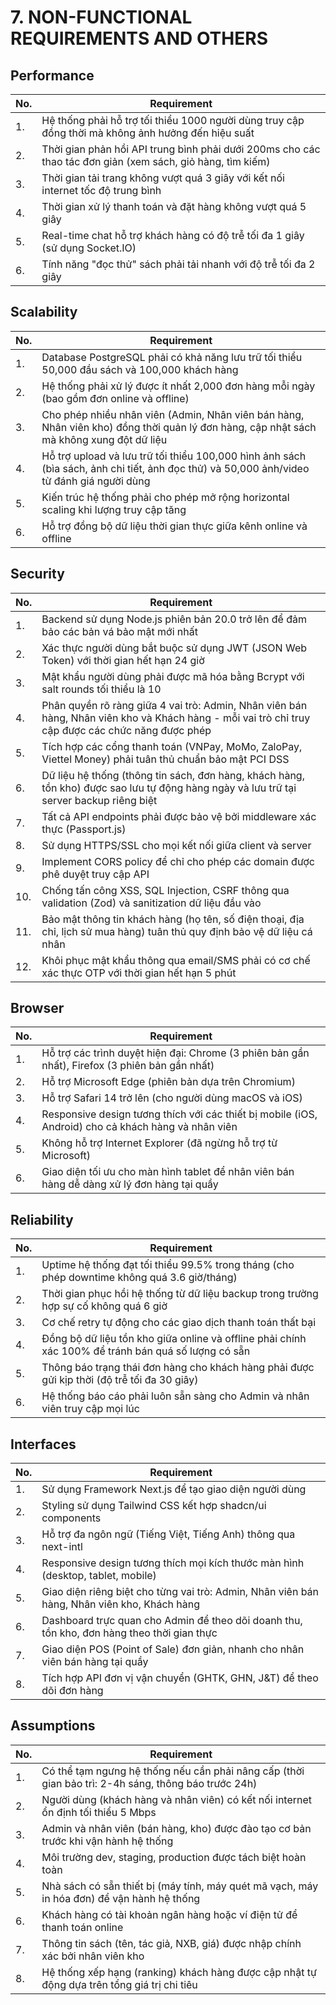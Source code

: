 # 7. NON-FUNCTIONAL REQUIREMENTS AND OTHERS

## Performance

| No. | Requirement |
|-----|-------------|
| 1. | Hệ thống phải hỗ trợ tối thiểu 1000 người dùng truy cập đồng thời mà không ảnh hưởng đến hiệu suất |
| 2. | Thời gian phản hồi API trung bình phải dưới 200ms cho các thao tác đơn giản (xem sách, giỏ hàng, tìm kiếm) |
| 3. | Thời gian tải trang không vượt quá 3 giây với kết nối internet tốc độ trung bình |
| 4. | Thời gian xử lý thanh toán và đặt hàng không vượt quá 5 giây |
| 5. | Real-time chat hỗ trợ khách hàng có độ trễ tối đa 1 giây (sử dụng Socket.IO) |
| 6. | Tính năng "đọc thử" sách phải tải nhanh với độ trễ tối đa 2 giây |

## Scalability

| No. | Requirement |
|-----|-------------|
| 1. | Database PostgreSQL phải có khả năng lưu trữ tối thiểu 50,000 đầu sách và 100,000 khách hàng |
| 2. | Hệ thống phải xử lý được ít nhất 2,000 đơn hàng mỗi ngày (bao gồm đơn online và offline) |
| 3. | Cho phép nhiều nhân viên (Admin, Nhân viên bán hàng, Nhân viên kho) đồng thời quản lý đơn hàng, cập nhật sách mà không xung đột dữ liệu |
| 4. | Hỗ trợ upload và lưu trữ tối thiểu 100,000 hình ảnh sách (bìa sách, ảnh chi tiết, ảnh đọc thử) và 50,000 ảnh/video từ đánh giá người dùng |
| 5. | Kiến trúc hệ thống phải cho phép mở rộng horizontal scaling khi lượng truy cập tăng |
| 6. | Hỗ trợ đồng bộ dữ liệu thời gian thực giữa kênh online và offline |

## Security

| No. | Requirement |
|-----|-------------|
| 1. | Backend sử dụng Node.js phiên bản 20.0 trở lên để đảm bảo các bản vá bảo mật mới nhất |
| 2. | Xác thực người dùng bắt buộc sử dụng JWT (JSON Web Token) với thời gian hết hạn 24 giờ |
| 3. | Mật khẩu người dùng phải được mã hóa bằng Bcrypt với salt rounds tối thiểu là 10 |
| 4. | Phân quyền rõ ràng giữa 4 vai trò: Admin, Nhân viên bán hàng, Nhân viên kho và Khách hàng - mỗi vai trò chỉ truy cập được các chức năng được phép |
| 5. | Tích hợp các cổng thanh toán (VNPay, MoMo, ZaloPay, Viettel Money) phải tuân thủ chuẩn bảo mật PCI DSS |
| 6. | Dữ liệu hệ thống (thông tin sách, đơn hàng, khách hàng, tồn kho) được sao lưu tự động hàng ngày và lưu trữ tại server backup riêng biệt |
| 7. | Tất cả API endpoints phải được bảo vệ bởi middleware xác thực (Passport.js) |
| 8. | Sử dụng HTTPS/SSL cho mọi kết nối giữa client và server |
| 9. | Implement CORS policy để chỉ cho phép các domain được phê duyệt truy cập API |
| 10. | Chống tấn công XSS, SQL Injection, CSRF thông qua validation (Zod) và sanitization dữ liệu đầu vào |
| 11. | Bảo mật thông tin khách hàng (họ tên, số điện thoại, địa chỉ, lịch sử mua hàng) tuân thủ quy định bảo vệ dữ liệu cá nhân |
| 12. | Khôi phục mật khẩu thông qua email/SMS phải có cơ chế xác thực OTP với thời gian hết hạn 5 phút |

## Browser

| No. | Requirement |
|-----|-------------|
| 1. | Hỗ trợ các trình duyệt hiện đại: Chrome (3 phiên bản gần nhất), Firefox (3 phiên bản gần nhất) |
| 2. | Hỗ trợ Microsoft Edge (phiên bản dựa trên Chromium) |
| 3. | Hỗ trợ Safari 14 trở lên (cho người dùng macOS và iOS) |
| 4. | Responsive design tương thích với các thiết bị mobile (iOS, Android) cho cả khách hàng và nhân viên |
| 5. | Không hỗ trợ Internet Explorer (đã ngừng hỗ trợ từ Microsoft) |
| 6. | Giao diện tối ưu cho màn hình tablet để nhân viên bán hàng dễ dàng xử lý đơn hàng tại quầy |

## Reliability

| No. | Requirement |
|-----|-------------|
| 1. | Uptime hệ thống đạt tối thiểu 99.5% trong tháng (cho phép downtime không quá 3.6 giờ/tháng) |
| 2. | Thời gian phục hồi hệ thống từ dữ liệu backup trong trường hợp sự cố không quá 6 giờ |
| 3. | Cơ chế retry tự động cho các giao dịch thanh toán thất bại |
| 4. | Đồng bộ dữ liệu tồn kho giữa online và offline phải chính xác 100% để tránh bán quá số lượng có sẵn |
| 5. | Thông báo trạng thái đơn hàng cho khách hàng phải được gửi kịp thời (độ trễ tối đa 30 giây) |
| 6. | Hệ thống báo cáo phải luôn sẵn sàng cho Admin và nhân viên truy cập mọi lúc |

## Interfaces

| No. | Requirement |
|-----|-------------|
| 1. | Sử dụng Framework Next.js để tạo giao diện người dùng |
| 2. | Styling sử dụng Tailwind CSS kết hợp shadcn/ui components |
| 3. | Hỗ trợ đa ngôn ngữ (Tiếng Việt, Tiếng Anh) thông qua next-intl |
| 4. | Responsive design tương thích mọi kích thước màn hình (desktop, tablet, mobile) |
| 5. | Giao diện riêng biệt cho từng vai trò: Admin, Nhân viên bán hàng, Nhân viên kho, Khách hàng |
| 6. | Dashboard trực quan cho Admin để theo dõi doanh thu, tồn kho, đơn hàng theo thời gian thực |
| 7. | Giao diện POS (Point of Sale) đơn giản, nhanh cho nhân viên bán hàng tại quầy |
| 8. | Tích hợp API đơn vị vận chuyển (GHTK, GHN, J&T) để theo dõi đơn hàng |

## Assumptions

| No. | Requirement |
|-----|-------------|
| 1. | Có thể tạm ngưng hệ thống nếu cần phải nâng cấp (thời gian bảo trì: 2-4h sáng, thông báo trước 24h) |
| 2. | Người dùng (khách hàng và nhân viên) có kết nối internet ổn định tối thiểu 5 Mbps |
| 3. | Admin và nhân viên (bán hàng, kho) được đào tạo cơ bản trước khi vận hành hệ thống |
| 4. | Môi trường dev, staging, production được tách biệt hoàn toàn |
| 5. | Nhà sách có sẵn thiết bị (máy tính, máy quét mã vạch, máy in hóa đơn) để vận hành hệ thống |
| 6. | Khách hàng có tài khoản ngân hàng hoặc ví điện tử để thanh toán online |
| 7. | Thông tin sách (tên, tác giả, NXB, giá) được nhập chính xác bởi nhân viên kho |
| 8. | Hệ thống xếp hạng (ranking) khách hàng được cập nhật tự động dựa trên tổng giá trị chi tiêu |
